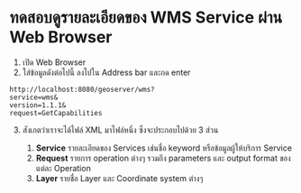 
# ทดสอบดูรายละเอียดของ WMS Service ผ่าน Web Browser

1. เปิด Web Browser 
2. ใส่ข้อมูลดังต่อไปนี้ ลงไปใน Address bar และกด enter

```
http://localhost:8080/geoserver/wms?
service=wms&
version=1.1.1&
request=GetCapabilities
```

3. สังเกตว่าเราจะได้ไฟล์​ XML มาไฟล์หนึ่ง ซึ่งจะประกอบไปด้วย 3 ส่วน

    1. **Service** รายละเอียดของ Services เช่นชื่อ keyword หรือข้อมูลผู้ให้บริการ Service
    2. **Request** รายการ operation ต่างๆ รวมถึง parameters และ output format ของแต่ละ Operation
    3. **Layer** รายชื่อ Layer และ Coordinate system ต่างๆ 
